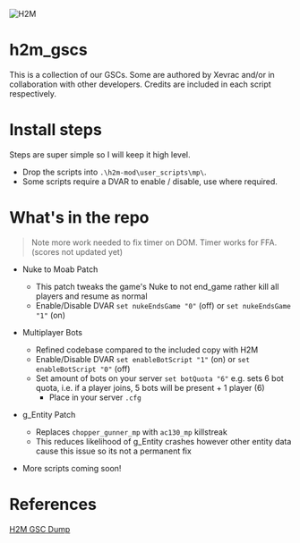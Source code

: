 ![H2M](https://github.com/user-attachments/assets/42656b5e-5052-457d-a780-bc8f5fa22df3)

# h2m_gscs
This is a collection of our GSCs. Some are authored by Xevrac and/or in collaboration with other developers. Credits are included in each script respectively.

# Install steps
Steps are super simple so I will keep it high level.

* Drop the scripts into `.\h2m-mod\user_scripts\mp\`.
* Some scripts require a DVAR to enable / disable, use where required.

# What's in the repo
> Note more work needed to fix timer on DOM. Timer works for FFA. (scores not updated yet)
* Nuke to Moab Patch
  * This patch tweaks the game's Nuke to not end_game rather kill all players and resume as normal
  * Enable/Disable DVAR `set nukeEndsGame "0"` (off) or `set nukeEndsGame "1"` (on)

* Multiplayer Bots
  * Refined codebase compared to the included copy with H2M
  * Enable/Disable DVAR `set enableBotScript "1"` (on) or `set enableBotScript "0"` (off)
  * Set amount of bots on your server `set botQuota "6"` e.g. sets 6 bot quota, i.e. if a player joins, 5 bots will be present + 1 player (6)
    * Place in your server `.cfg`

* g_Entity Patch
  * Replaces `chopper_gunner_mp` with `ac130_mp` killstreak
  * This reduces likelihood of g_Entity crashes however other entity data cause this issue so its not a permanent fix
 
* More scripts coming soon!

# References

[H2M GSC Dump](https://github.com/Jeffx539/h2m-gsc-dump/tree/main)
